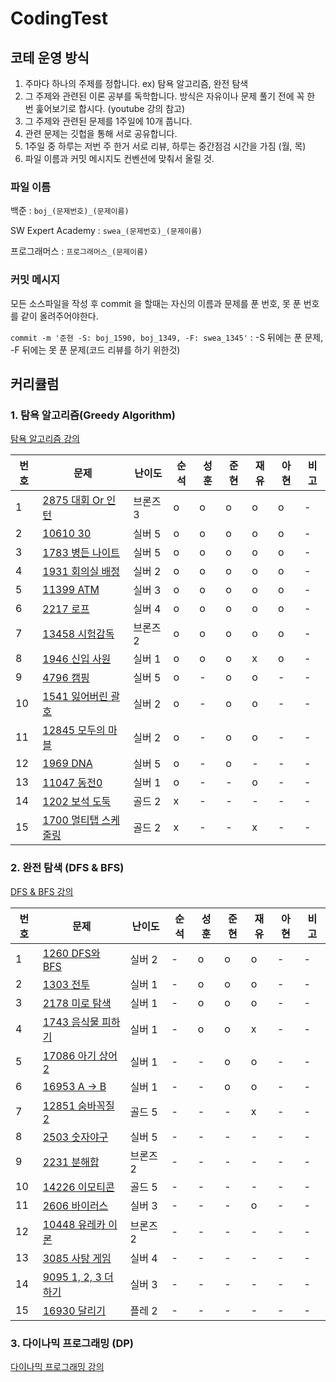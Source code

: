 # CodingTest

## 코테 운영 방식
1. 주마다 하나의 주제를 정합니다. ex) 탐욕 알고리즘, 완전 탐색
2. 그 주제와 관련된 이론 공부를 독학합니다. 방식은 자유이나 문제 풀기 전에 꼭 한 번 훑어보기로 합시다.
(youtube 강의 참고)
3. 그 주제와 관련된 문제를 1주일에 10개 풉니다.
4. 관련 문제는 깃헙을 통해 서로 공유합니다.
5. 1주일 중 하루는 저번 주 한거 서로 리뷰, 하루는 중간점검 시간을 가짐 (월, 목)
6. 파일 이름과 커밋 메시지도 컨벤션에 맞춰서 올릴 것.


### 파일 이름

백준 : `boj_(문제번호)_(문제이름)` 

SW Expert Academy : `swea_(문제번호)_(문제이름)`

프로그래머스 : `프로그래머스_(문제이름)`


### 커밋 메시지

모든 소스파일을 작성 후 commit 을 할때는 자신의 이름과 문제를 푼 번호, 못 푼 번호를 같이 올려주어야한다.

`commit -m '준현 -S: boj_1590, boj_1349, -F: swea_1345'` : -S 뒤에는 푼 문제, -F 뒤에는 못 푼 문제(코드 리뷰를 하기 위한것)



## 커리큘럼

### 1. 탐욕 알고리즘(Greedy Algorithm)

[탐욕 알고리즘 강의](https://youtu.be/2zjoKjt97vQ)


|번호|문제|난이도|순석|성훈|준현|재유|아현|비고|
|---|---|---|---|---|---|---|---|---|
|1|[2875 대회 Or 인턴](https://www.acmicpc.net/problem/2875)|브론즈 3|o|o|o|o|o|-|
|2|[10610 30](https://www.acmicpc.net/problem/10610)|실버 5|o|o|o|o|o|-|
|3|[1783 병든 나이트](https://www.acmicpc.net/problem/1783)|실버 5|o|o|o|o|o|-|
|4|[1931 회의실 배정](https://www.acmicpc.net/problem/1931)|실버 2|o|o|o|o|o|-|
|5|[11399 ATM](https://www.acmicpc.net/problem/11399)|실버 3|o|o|o|o|o|-|
|6|[2217 로프](https://www.acmicpc.net/problem/2217)|실버 4|o|o|o|o|o|-|
|7|[13458 시험감독](https://www.acmicpc.net/problem/13458)|브론즈 2|o|o|o|o|o|-|
|8|[1946 신입 사원](https://www.acmicpc.net/problem/1946)|실버 1|o|o|o|x|o|-|
|9|[4796 캠핑](https://www.acmicpc.net/problem/4796)|실버 5|o|-|o|o|-|-|
|10|[1541 잃어버린 괄호](https://www.acmicpc.net/problem/1541)|실버 2|o|-|o|o|-|-|
|11|[12845 모두의 마블](https://www.acmicpc.net/problem/12845)|실버 2|o|-|o|o|-|-|
|12|[1969 DNA](https://www.acmicpc.net/problem/1969)|실버 5|o|-|o|-|-|-|
|13|[11047 동전0](https://www.acmicpc.net/problem/11047)|실버 1|o| -    |-|o|-|-|
|14|[1202 보석 도둑](https://www.acmicpc.net/problem/1202)|골드 2|x|-|-|-|-|-|
|15|[1700 멀티탭 스케줄링](https://www.acmicpc.net/problem/1700)|골드 2|x|-|-|x|-|-|


### 2. 완전 탐색 (DFS & BFS)

[DFS & BFS 강의](https://youtu.be/7C9RgOcvkvo)

| 번호 | 문제                                                        | 난이도   | 순석 | 성훈 | 준현 | 재유 | 아현 | 비고 |
| ---- | ----------------------------------------------------------- | -------- | ---- | ---- | ---- | ---- | ---- | ---- |
| 1    | [1260 DFS와 BFS](https://www.acmicpc.net/problem/1260)      | 실버 2   | -    | o  | o    | o    | -    | -    |
| 2    | [1303 전투](https://www.acmicpc.net/problem/1303)           | 실버 1   | -    | o   | o   | o    | -    | -    |
| 3    | [2178 미로 탐색](https://www.acmicpc.net/problem/2178)      | 실버 1   | -    | o  | o    | o    | -    | -    |
| 4    | [1743 음식물 피하기](https://www.acmicpc.net/problem/1743)  | 실버 1   | -    | o  | o    | x    | -    | -    |
| 5   | [17086 아기 상어2](https://www.acmicpc.net/problem/17086)   | 실버 1   | -    | -    | o   | o    | -    | -    |
| 6    | [16953 A -> B](https://www.acmicpc.net/problem/16953)       | 실버 1   | -    | -    | o   | o   | -    | -    |
| 7    | [12851 숨바꼭질 2](https://www.acmicpc.net/problem/12851)   | 골드 5   | -    | -    | -    | x    | -    | -    |
| 8    | [2503 숫자야구](https://www.acmicpc.net/problem/2503)       | 실버 5   | -    | -    | -    | -    | -    | -    |
| 9    | [2231 분해합](https://www.acmicpc.net/problem/2231)         | 브론즈 2 | -    | -    | -    | -    | -    | -    |
| 10   | [14226 이모티콘](https://www.acmicpc.net/problem/14226)     | 골드 5   | -    | -    | -    | -    | -    | -    |
| 11    | [2606 바이러스](https://www.acmicpc.net/problem/2606)       | 실버 3   | -    | -    | -    | o    | -    | -    |
| 12   | [10448 유레카 이론](https://www.acmicpc.net/problem/10448)  | 브론즈 2 | -    | -    | -    | -    | -    | -    |
| 13   | [3085 사탕 게임](https://www.acmicpc.net/problem/3085)      | 실버 4   | -    | -    | -    | -    | -    | -    |
| 14   | [9095 1, 2, 3 더하기](https://www.acmicpc.net/problem/9095) | 실버 3   | -    | -    | -    | -    | -    | -    |
| 15   | [16930 달리기](https://www.acmicpc.net/problem/16930)       | 플레 2   | -    | -    | -    | -    | -    | -    |

### 3. 다이나믹 프로그래밍 (DP)

[다이나믹 프로그래밍 강의](https://youtu.be/5Lu34WIx2Us)

